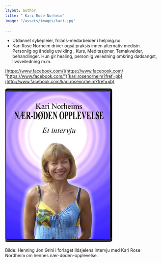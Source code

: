 ```yaml
---
layout: author
title: " Kari Rose Norheim"
image: "/assets/images/kari.jpg"

---
```

* Utdannet sykepleier, frilans-medarbeider i helping.no.
* Kari Rose Norheim driver også praksis innen alternativ medisin. Personlig og åndelig utvikling , Kurs, Meditasjoner, Temakvelder, behandlinger. Hun gir healing, personlig veiledning omkring dødsangst, livsveiledning m.m.

[https://www.facebook.com/](https://www.facebook.com/ "https://www.facebook.com/")[kari.rosenorheim?fref=pb](http://www.facebook.com/kari.rosenorheim?fref=pb)

![](/assets/images/karidvd2.jpg)

Bilde: Henning Jon Grini i forlaget Ildsjelens intervju med Kari Rose Nordheim om hennes nær-døden-opplevelse.
